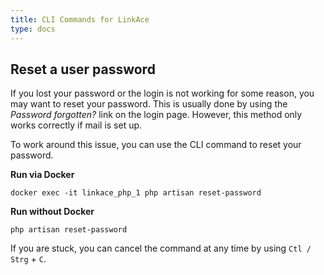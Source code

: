 ```yaml
---
title: CLI Commands for LinkAce
type: docs
---
```


## Reset a user password

If you lost your password or the login is not working for some reason, you may want to reset your password.
This is usually done by using the *Password forgotten?* link on the login page. However, this method only works
correctly if mail is set up.

To work around this issue, you can use the CLI command to reset your password.

**Run via Docker**
```
docker exec -it linkace_php_1 php artisan reset-password
```

**Run without Docker**
```
php artisan reset-password
```

If you are stuck, you can cancel the command at any time by using `Ctl / Strg` + `C`.
